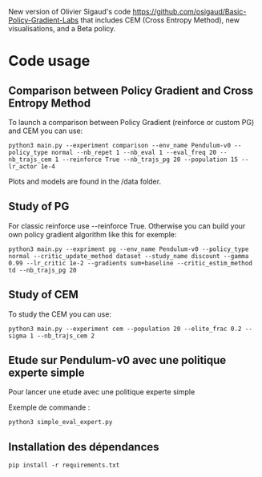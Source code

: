 New version of Olivier Sigaud's code https://github.com/osigaud/Basic-Policy-Gradient-Labs that includes CEM (Cross Entropy Method), new visualisations, and a Beta policy.

# Code usage


## Comparison between Policy Gradient and Cross Entropy Method


To launch a comparison between Policy Gradient (reinforce or custom PG) and CEM you can use:

```
python3 main.py --experiment comparison --env_name Pendulum-v0 --policy_type normal --nb_repet 1 --nb_eval 1 --eval_freq 20 --nb_trajs_cem 1 --reinforce True --nb_trajs_pg 20 --population 15 --lr_actor 1e-4
```
Plots and models are found in the /data folder.

## Study of PG 

For classic reinforce use --reinforce True. Otherwise you can build your own policy gradient algorithm like this for exemple: 
```
python3 main.py --expriment pg --env_name Pendulum-v0 --policy_type normal --critic_update_method dataset --study_name discount --gamma 0.99 --lr_critic 1e-2 --gradients sum+baseline --critic_estim_method td --nb_trajs_pg 20
```

## Study of CEM

To study the CEM you can use:

```
python3 main.py --experiment cem --population 20 --elite_frac 0.2 --sigma 1 --nb_trajs_cem 2
```

## Etude sur Pendulum-v0 avec une politique experte simple

Pour lancer une etude avec une politique experte simple

Exemple de commande :

```
python3 simple_eval_expert.py
```


## Installation des dépendances

```
pip install -r requirements.txt
```
